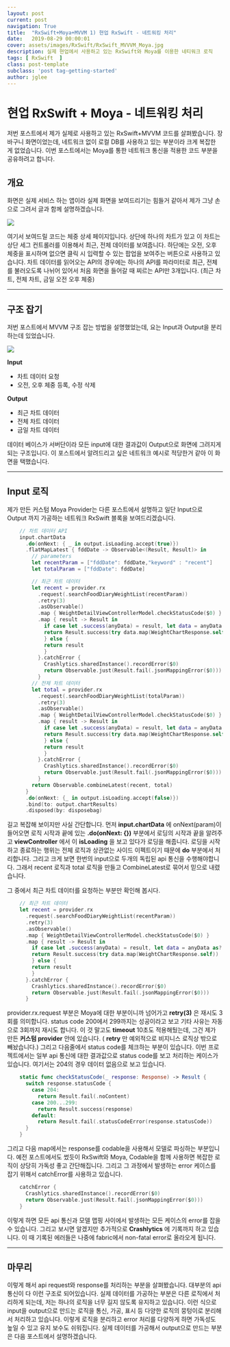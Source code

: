 ```yaml
---
layout: post
current: post
navigation: True
title:  "RxSwift+Moya+MVVM 1) 현업 RxSwift - 네트워킹 처리"
date:   2019-08-29 00:00:01
cover: assets/images/RxSwift/RxSwift_MVVVM_Moya.jpg
description: 실제 현업에서 사용하고 있는 RxSwift와 Moya를 이용한 네티워크 로직
tags: [ RxSwift  ]
class: post-template
subclass: 'post tag-getting-started'
author: jglee
---
```

# 현업 RxSwift + Moya - 네트워킹 처리
 저번 포스트에서 제가 실제로 사용하고 있는 RxSwift+MVVM 코드를 살펴봤습니다. 장바구니 화면이었는데, 네트워크 없이 로컬 DB를 사용하고 있는 부분이라 크게 복잡한 게 없었습니다.
 이번 포스트에서는 Moya를 통한 네트워크 통신을 적용한 코드 부분을 공유하려고 합니다.

##  개요

 화면은 실제 서비스 하는 앱이라 실제 화면을 보여드리기는 힘들거 같아서 제가 그냥 손으로 그려서 글과 함께 설명하겠습니다.

![](https://paper-attachments.dropbox.com/s_99D04CF0394BDDE57A7192F243FD57A382078ADA78559AE7642D731E45277DD7_1567131263862_image.png)



  여기서 보여드릴 코드는 체중 상세 페이지입니다.
    상단에 하나의 차트가 있고 이 차트는 상단 세그 컨트롤러를 이용해서 최근, 전체 데이터를 보여줍니다.
      하단에는 오전, 오후 체중을 표시하며 없으면 클릭 시 입력할 수 있는 팝업을 보여주는 버튼으로 사용하고 있습니다.    차트 데이터를 읽어오는 API의 경우에는 하나의 API를 파라미터로 최근, 전체를 불러오도록 나뉘어 있어서 처음 화면을 들어갈 때 찌르는 API만 3개입니다. (최근 차트, 전체 차트, 금일 오전 오후 체중)





----------


## 구조 잡기

 저번 포스트에서 MVVM 구조 잡는 방법을 설명했었는데, 요는 Input과 Output을 분리하는데 있었습니다.



![](https://paper-attachments.dropbox.com/s_99D04CF0394BDDE57A7192F243FD57A382078ADA78559AE7642D731E45277DD7_1567132520234_image.png)


 **Input**

-  차트 데이터 요청
-  오전, 오후 체중 등록, 수정 삭제

**Output**

-  최근 차트 데이터
-  전체 차트 데이터
-  금일 차트 데이터


 데이터 베이스가 서버단이라 모든 input에 대한 결과값이 Output으로 화면에 그려지게 되는 구조입니다. 이 포스트에서 알려드리고 싶은 네트워크 예시로 적당한거 같아 이 화면을 택했습니다.


----------
##  Input 로직

 제가 만든 커스텀 Moya Provider는 다른 포스트에서 설명하고 일단 Input으로 Output 까지 가공하는 네트워크 RxSwift 블록을 보여드리겠습니다.

```swift
    // 차트 데이터 API
    input.chartData
      .do(onNext: { _ in output.isLoading.accept(true)})
      .flatMapLatest { fddDate -> Observable<(Result, Result)> in
        // parameters
        let recentParam = ["fddDate": fddDate,"keyword" : "recent"]
        let totalParam = ["fddDate": fddDate]

        // 최근 차트 데이터
        let recent = provider.rx
          .request(.searchFoodDiaryWeightList(recentParam))
          .retry(3)
          .asObservable()
          .map { WeightDetailViewControllerModel.checkStatusCode($0) }
          .map { result -> Result in
            if case let .success(anyData) = result, let data = anyData as? Response {
            return Result.success(try data.map(WeightChartResponse.self))
            } else {
            return result
            }
          }.catchError {
            Crashlytics.sharedInstance().recordError($0)
            return Observable.just(Result.fail(.jsonMappingError($0)))
          }
        // 전체 차트 데이터
        let total = provider.rx
          .request(.searchFoodDiaryWeightList(totalParam))
          .retry(3)
          .asObservable()
          .map { WeightDetailViewControllerModel.checkStatusCode($0) }
          .map { result -> Result in
            if case let .success(anyData) = result, let data = anyData as? Response {
            return Result.success(try data.map(WeightChartResponse.self))
            } else {
            return result
            }
          }.catchError {
            Crashlytics.sharedInstance().recordError($0)
            return Observable.just(Result.fail(.jsonMappingError($0)))
          }
        return Observable.combineLatest(recent, total)
      }
      .do(onNext: {_ in output.isLoading.accept(false)})
      .bind(to: output.chartResults)
      .disposed(by: disposebag)
```
 길고 복잡해 보이지만 사실 간단합니다.
 먼저 **input.chartData** 에 onNext(param)이 들어오면 로직 시작과 끝에 있는 **.do(onNext: {})** 부분에서 로딩의 시작과 끝을 알려주고 **viewController** 에서 이 **isLoading** 을 보고 있다가 로딩을 해줍니다.
 로딩을 시작하고 종료하는 행위는 전체 로직과 상관없는 사이드 이펙트이기 때문에 **do** 부분에서 처리합니다.
 그리고 크게 보면 한번의 input으로 두개의 독립된 api 통신을 수행해야합니다. 그래서 recent 로직과 total 로직을 만들고 CombineLatest로 묶어서 믿으로 내렸습니다.

 그 중에서 최근 차트 데이터를 요청하는 부분만 확인해 봅시다.
```swift
    // 최근 차트 데이터
    let recent = provider.rx
      .request(.searchFoodDiaryWeightList(recentParam))
      .retry(3)
      .asObservable()
      .map { WeightDetailViewControllerModel.checkStatusCode($0) }
      .map { result -> Result in
        if case let .success(anyData) = result, let data = anyData as? Response {
        return Result.success(try data.map(WeightChartResponse.self))
        } else {
        return result
        }
      }.catchError {
        Crashlytics.sharedInstance().recordError($0)
        return Observable.just(Result.fail(.jsonMappingError($0)))
      }
```

provider.rx.request 부분은 Moya에 대한 부분이니까 넘어가고 **retry(3)** 은 재시도 3회를 의미합니다. status code 200에서 299까지는 성공이라고 보고 기타 사유는 자동으로 3회까지 재시도 합니다. 이 것 말고도 **timeout** 10초도 적용해뒀는데, 그건 제가 만든 **커스텀 provider** 안에 있습니다.
( **retry** 만 예외적으로 비지니스 로직상 밖으로 빼놨습니다.)
 그리고 다음줄에서 status code를 체크하는 부분이 있습니다. 이번 프로젝트에서는 일부 api 통신에 대한 결과값으로 status code를 보고 처리하는 케이스가 있습니다. 여기서는 204의 경우 데이터 없음으로 보고 있습니다.

```swift
    static func checkStatusCode(_ response: Response) -> Result {
      switch response.statusCode {
        case 204:
          return Result.fail(.noContent)
        case 200...299:
          return Result.success(response)
        default:
          return Result.fail(.statusCodeError(response.statusCode))
      }
    }
```
 그리고 다음 map에서는 response를 codable을 사용해서 모델로 파싱하는 부분입니다. 예전 포스트에서도 썼듯이 RxSwift와 Moya, Codable을 함께 사용하면 복잡한 로직이 상당히 가독성 좋고 간단해집니다.
 그리고 그 과정에서 발생하는 error 케이스를 잡기 위해서 catchError를 사용하고 있습니다.
```swift
    catchError {
      Crashlytics.sharedInstance().recordError($0)
      return Observable.just(Result.fail(.jsonMappingError($0)))
    }
```

 이렇게 하면 모든 api 통신과 모델 맵핑 사이에서 발생하는 모든 케이스의 error를 잡을 수 있습니다. 그리고 보시면 알겠지만 추가적으로 **Crashlytics** 에 기록까지 하고 있습니다. 이 때 기록된 에러들은 나중에 fabric에서 non-fatal error로 올라오게 됩니다.


----------


##  마무리

 이렇게 해서 api request와 response를 처리하는 부분을 살펴봤습니다. 대부분의 api 통신이 다 이런 구조로 되어있습니다. 실제 데이터를 가공하는 부분은 다른 로직에서 처리하게 되는데, 저는 하나의 로직을 너무 길지 않도록 유지하고 있습니다. 이런 식으로 input을 output으로 만드는 로직을 통신, 가공, 표시 등 다양한 로직의 뭉텅이로 분리해서 처리하고 있습니다. 이렇게 로직을 분리하고 error 처리를 다양하게 하면 가독성도 높일 수 있고 유지 보수도 쉬워집니다.
  실제 데이터를 가공해서 output으로 만드는 부분은 다음 포스트에서 설명하겠습니다.
